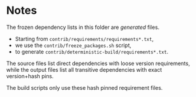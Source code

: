 # Notes

The frozen dependency lists in this folder are *generated* files.

- Starting from `contrib/requirements/requirements*.txt`,
- we use the `contrib/freeze_packages.sh` script,
- to generate `contrib/deterministic-build/requirements*.txt`.

The source files list direct dependencies with loose version requirements,
while the output files list all transitive dependencies with exact version+hash pins.

The build scripts only use these hash pinned requirement files.

